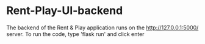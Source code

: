# Rent-Play-UI-backend

The backend of the Rent & Play application runs on the http://127.0.0.1:5000/ server. To run the code, type 'flask run' and click enter

